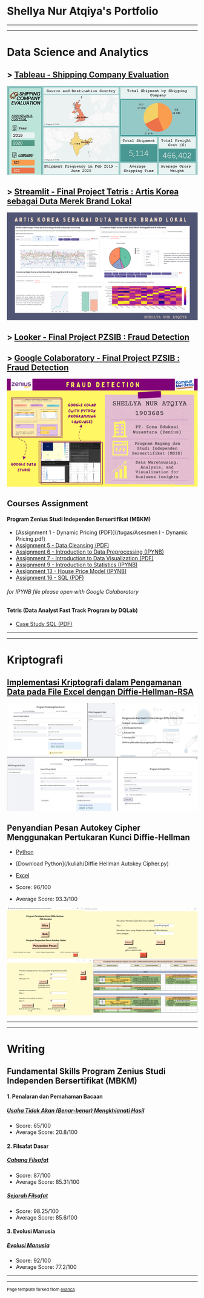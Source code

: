 # Shellya Nur Atqiya's Portfolio


---
---

# Data Science and Analytics

## >  [Tableau - Shipping Company Evaluation](https://public.tableau.com/app/profile/shellya.nur.atqiya/viz/ShippingDashboard_16912405398230/Dashboard1)
  <img src="images/SCE.jpeg">
  
## > [Streamlit - Final Project Tetris : Artis Korea sebagai Duta Merek Brand Lokal](https://shellyanat-ba-korea-finalproject-b40wja.streamlitapp.com/)
  <img src="images/TetrisFP.png"/>
  
## > [Looker - Final Project PZSIB : Fraud Detection](https://datastudio.google.com/reporting/da17ce10-3aea-4c78-adad-c3c3d8268698) 
  
## > [Google Colaboratory - Final Project PZSIB : Fraud Detection](https://colab.research.google.com/drive/1xHWIGOgDqfsyZRNIWkoNeq5NEsy6XCFD?usp=sharing)
  <img src="images/PZSIB-1.png"/>

## Courses Assignment

#### Program Zenius Studi Independen Bersertifikat (MBKM)
- [Assignment 1 - Dynamic Pricing (PDF)](/tugas/Asesmen I - Dynamic Pricing.pdf)
- [Assignment 5 - Data Cleansing (PDF)](/tugas/AsesmenTopic5PPT.pdf)
- [Assignment 6 - Introduction to Data Preprocessing (IPYNB)](https://drive.google.com/file/d/1-b8TGfFM0VK-Q3SBX164OZ4NuVBmaJSX/view?usp=sharing)
- [Assignment 7 - Introduction to Data Visualization (PDF)](/tugas/7-DV.pdf)
- [Assignment 9 - Introduction to Statistics (IPYNB)](https://drive.google.com/file/d/12vWWsCnidbYn51239g8uqACYYGR-p7PG/view?usp=sharing)
- [Assignment 13 - House Price Model (IPYNB)](https://colab.research.google.com/drive/1FTRPYbKXzVY3ApbhRbVYb_EcruzA3zbX?usp=sharing)
- [Assignment 16 - SQL (PDF)](/tugas/16-SQL.pdf)
###### for IPYNB file please open with Google Colaboratory

#### Tetris (Data Analyst Fast Track Program by DQLab)
- [Case Study SQL (PDF)](/tugas/SQLTetris.pdf)

---
---

# Kriptografi 
## [Implementasi Kriptografi dalam Pengamanan Data pada File Excel dengan Diffie-Hellman-RSA](https://shellya-kriptografi-excel.streamlit.app/)
<img src="images/excel-dhrsa.jpg"/>

## Penyandian Pesan Autokey Cipher Menggunakan Pertukaran Kunci Diffie-Hellman
- [Python](https://drive.google.com/file/d/1oGeeAur8dfvzMr4ruQsNa5kVv-P7rW-q/view?usp=sharing)
- [Download Python](/kuliah/Diffie Hellman Autokey Cipher.py)
- [Excel](https://docs.google.com/spreadsheets/d/1W6SY8u5yhsTy0QPGemqtvYQcbKTUhQ2-/edit?usp=sharing&ouid=110868733058254967789&rtpof=true&sd=true)

- Score: 96/100
- Average Score: 93.3/100

<img src="images/Kripto.png"/>


---
---
# Writing


## Fundamental Skills Program Zenius Studi Independen Bersertifikat (MBKM)

#### 1. Penalaran dan Pemahaman Bacaan
##### [Usaha Tidak Akan (Benar-benar) Mengkhianati Hasil](/fundamental/EsaiPemahamanBacaan.pdf)
- Score: 65/100
- Average Score: 20.8/100

#### 2. Filsafat Dasar
##### [Cabang Filsafat](/fundamental/CabangFilsafat.pdf)
- Score: 87/100
- Average Score: 85.31/100

##### [Sejarah Filsafat](/fundamental/SejarahFilsafat.pdf)
- Score: 98.25/100
- Average Score: 85.6/100

#### 3. Evolusi Manusia
##### [Evolusi Manusia](/fundamental/EvolusiManusia.pdf)
- Score: 92/100
- Average Score: 77.2/100

---
---
<p style="font-size:11px">Page template forked from <a href="https://github.com/evanca/quick-portfolio">evanca</a></p>
<!-- Remove above link if you don't want to attibute -->
